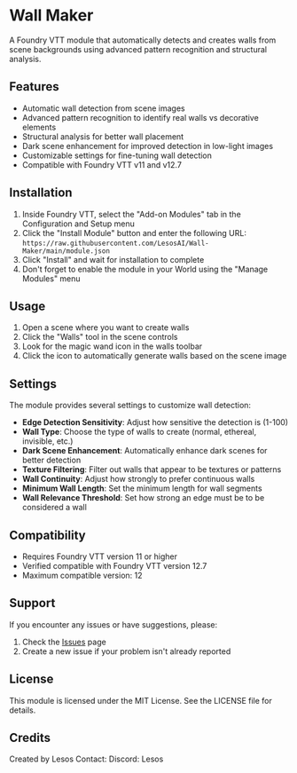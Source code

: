 # Wall Maker

A Foundry VTT module that automatically detects and creates walls from scene backgrounds using advanced pattern recognition and structural analysis.

## Features

- Automatic wall detection from scene images
- Advanced pattern recognition to identify real walls vs decorative elements
- Structural analysis for better wall placement
- Dark scene enhancement for improved detection in low-light images
- Customizable settings for fine-tuning wall detection
- Compatible with Foundry VTT v11 and v12.7

## Installation

1. Inside Foundry VTT, select the "Add-on Modules" tab in the Configuration and Setup menu
2. Click the "Install Module" button and enter the following URL:
   `https://raw.githubusercontent.com/LesosAI/Wall-Maker/main/module.json`
3. Click "Install" and wait for installation to complete
4. Don't forget to enable the module in your World using the "Manage Modules" menu

## Usage

1. Open a scene where you want to create walls
2. Click the "Walls" tool in the scene controls
3. Look for the magic wand icon in the walls toolbar
4. Click the icon to automatically generate walls based on the scene image

## Settings

The module provides several settings to customize wall detection:

- **Edge Detection Sensitivity**: Adjust how sensitive the detection is (1-100)
- **Wall Type**: Choose the type of walls to create (normal, ethereal, invisible, etc.)
- **Dark Scene Enhancement**: Automatically enhance dark scenes for better detection
- **Texture Filtering**: Filter out walls that appear to be textures or patterns
- **Wall Continuity**: Adjust how strongly to prefer continuous walls
- **Minimum Wall Length**: Set the minimum length for wall segments
- **Wall Relevance Threshold**: Set how strong an edge must be to be considered a wall

## Compatibility

- Requires Foundry VTT version 11 or higher
- Verified compatible with Foundry VTT version 12.7
- Maximum compatible version: 12

## Support

If you encounter any issues or have suggestions, please:
1. Check the [Issues](https://github.com/LesosAI/Wall-Maker/issues) page
2. Create a new issue if your problem isn't already reported

## License

This module is licensed under the MIT License. See the LICENSE file for details.

## Credits

Created by Lesos
Contact: Discord: Lesos 